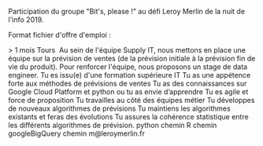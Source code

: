 Participation du groupe "Bit's, please !" au défi Leroy Merlin de la nuit de l'info 2019.

Format fichier <xml> d'offre d'emploi : 
<?xml version="1.0" encoding="UTF-8"?>
<Offre>
	<title>DATA ENGINEER - STAGE</title>>
	<duree>1 mois</duree>
	<ville>Tours</ville>
	<image></image>
	<contexte>Au sein de l'équipe Supply IT, nous mettons en place une équipe sur la prévision de ventes (de la prévision initiale à la prévision fin de vie du produit). Pour renforcer l'équipe, nous proposons un stage de data engineer.</contexte>
	<profil>
		<point>Tu es issu(e) d'une formation supérieure IT</point>
		<point>Tu as une appétence forte aux méthodes de prévisions de ventes</point>
		<point>Tu as des connaissances sur Google Cloud Platform et python ou tu as envie d’apprendre</point>
		<point>Tu es agile et force de proposition</point>
	</profil>
	<missions>
		<mission>Tu travailles au côté des équipes métier</mission>
		<mission>Tu développes de nouveaux algorithmes de prévisions</mission>
		<mission>Tu maintiens les algorithmes existants et feras des évolutions</mission>
		<mission>Tu assures la cohérence statistique entre les différents algorithmes de prévision. </mission>
	</missions>
	<technos>
		<techno>
			<nom>python</nom>
			<image>chemin</image>
		</techno>
		<techno>
			<nom>R</nom>
			<image>chemin</image>
		</techno>
		<techno>
			<nom>googleBigQuery</nom>
			<image>chemin</image>
		</techno>
	</technos>
	<contact>m@leroymerlin.fr</contact>
</Offre>